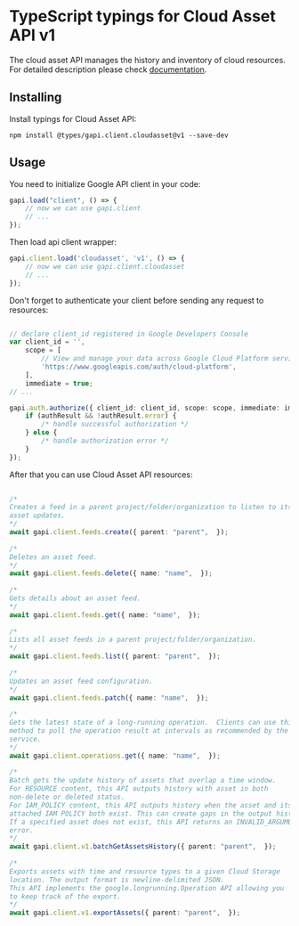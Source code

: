 # TypeScript typings for Cloud Asset API v1
The cloud asset API manages the history and inventory of cloud resources.
For detailed description please check [documentation](https://cloud.google.com/asset-inventory/docs/quickstart).

## Installing

Install typings for Cloud Asset API:
```
npm install @types/gapi.client.cloudasset@v1 --save-dev
```

## Usage

You need to initialize Google API client in your code:
```typescript
gapi.load("client", () => { 
    // now we can use gapi.client
    // ... 
});
```

Then load api client wrapper:
```typescript
gapi.client.load('cloudasset', 'v1', () => {
    // now we can use gapi.client.cloudasset
    // ... 
});
```

Don't forget to authenticate your client before sending any request to resources:
```typescript

// declare client_id registered in Google Developers Console
var client_id = '',
    scope = [     
        // View and manage your data across Google Cloud Platform services
        'https://www.googleapis.com/auth/cloud-platform',
    ],
    immediate = true;
// ...

gapi.auth.authorize({ client_id: client_id, scope: scope, immediate: immediate }, authResult => {
    if (authResult && !authResult.error) {
        /* handle successful authorization */
    } else {
        /* handle authorization error */
    }
});            
```

After that you can use Cloud Asset API resources:

```typescript 
    
/* 
Creates a feed in a parent project/folder/organization to listen to its
asset updates.  
*/
await gapi.client.feeds.create({ parent: "parent",  }); 
    
/* 
Deletes an asset feed.  
*/
await gapi.client.feeds.delete({ name: "name",  }); 
    
/* 
Gets details about an asset feed.  
*/
await gapi.client.feeds.get({ name: "name",  }); 
    
/* 
Lists all asset feeds in a parent project/folder/organization.  
*/
await gapi.client.feeds.list({ parent: "parent",  }); 
    
/* 
Updates an asset feed configuration.  
*/
await gapi.client.feeds.patch({ name: "name",  }); 
    
/* 
Gets the latest state of a long-running operation.  Clients can use this
method to poll the operation result at intervals as recommended by the API
service.  
*/
await gapi.client.operations.get({ name: "name",  }); 
    
/* 
Batch gets the update history of assets that overlap a time window.
For RESOURCE content, this API outputs history with asset in both
non-delete or deleted status.
For IAM_POLICY content, this API outputs history when the asset and its
attached IAM POLICY both exist. This can create gaps in the output history.
If a specified asset does not exist, this API returns an INVALID_ARGUMENT
error.  
*/
await gapi.client.v1.batchGetAssetsHistory({ parent: "parent",  }); 
    
/* 
Exports assets with time and resource types to a given Cloud Storage
location. The output format is newline-delimited JSON.
This API implements the google.longrunning.Operation API allowing you
to keep track of the export.  
*/
await gapi.client.v1.exportAssets({ parent: "parent",  });
```
